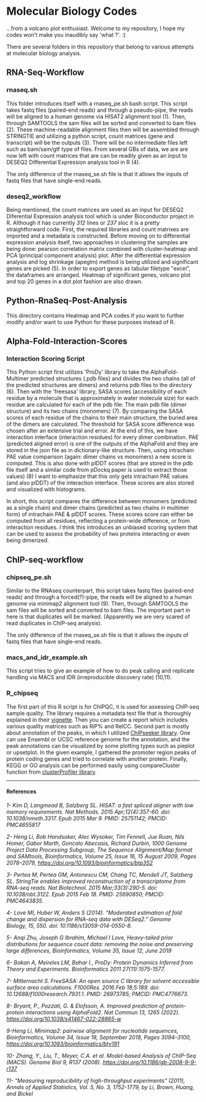 # Molecular Biology Codes 

...from a volcano plot enthusiast.
Welcome to my repository, I hope my codes won't make you inaudibly say 'what ?'. :)

There are several folders in this repository that belong to various attempts at molecular biology analysis.

## RNA-Seq-Workflow
### rnaseq.sh

This folder introduces itself with a rnaseq_pe.sh bash script. This script takes fastq files (paired-end reads) and through a pseudo-pipe, the reads will be aligned to a human genome via HISAT2 alignment tool (1). Then, through SAMTOOLS the sam files will be sorted and converted to bam files (2). These machine-readable alignment files then will be assembled through STRINGTIE and utilizing a python script, count matrices (gene and transcript) will be the outputs (3). There will be no intermediate files left such as bam/sam/gtf type of files. From several GBs of data, we are are now left with count matrices that are can be readily given as an input to DESEQ2 Differential Expression analysis tool in R (4).

The only difference of the rnaseq_se.sh file is that it allows the inputs of fastq files that have single-end reads.

### deseq2_workflow

Being mentioned, the count matrices are used as an input for DESEQ2 Diferential Expression analysis tool which is under Bioconductor project in R. Although it has currently *312* lines or *237* sloc it is a pretty straightforward code. First, the required libraries and count matrixes are imported and a metadata is constructed. Before moving on to differential expression analysis itself, two approaches in clustering the samples are being done: pearson correlation matrix combined with cluster-heatmap and PCA (principal component analysis) plot. After the differential expression analysis and log shrinkage (apeglm) method is being utilized and significant genes are picked (5). In order to export genes as tabular filetype "excel", the dataframes are arranged. Heatmap of significant genes, volcano plot and top 20 genes in a dot plot fashion are also drawn. 

## Python-RnaSeq-Post-Analysis

This directory contains Heatmap and PCA codes if you want to further modify and/or want to use Python for these purposes instead of R.

## Alpha-Fold-Interaction-Scores

### Interaction Scoring Script

This Python script first utilizes 'ProDy' library to take the AlphaFold-Multimer predicted structures (.pdb files) and divides the two chains (all of the predicted structures are dimers) and returns pdb files to the directory (6). Then with the 'freesasa' library, SASA scores (accessibility of each residue by a molecule that is approximately in water molecule size) for each residue are calculated for each of the pdb file: The main pdb file (dimer structure) and its two chains (monomers) (7). By comparing the SASA scores of each residue of the chains to their main structure, the buried area of the dimers are calculated. The threshold for SASA score difference was chosen after an extensive trial and error. At the end of this, we have interaction interface (interaction residues) for every dimer combination. PAE (predicted aligned error) is one of the outputs of the AlphaFold and they are stored in the json file as in dictionary-like structure. Then, using intrachain PAE value comparison (again: dimer chains vs monomers) a new score is computed. This is also done with plDDT scores (that are stored in the pdb file itself and a similar code from pDockq paper is used to extract those values) (8) I want to emphasize that this only gets intrachain PAE values (and also plDDT) of the interaction interface. These scores are also stored and visualized with histograms.

In short, this script compares the difference between monomers (predicted as a single chain) and dimer chains (predicted as two chains in multimer form) of intrachain PAE & plDDT scores. These scores score can either be computed from all residues, reflecting a protein-wide difference, or from interaction residues. *I* think this introduces an unbiased scoring system that can be used to assess the probability of two proteins interacting or even being dimerized. 

## ChIP-seq-workflow

### chipseq_pe.sh

Similar to the RNAseq counterpart, this script takes fastq files (paired-end reads) and through a forced(?)-pipe, the reads will be aligned to a human genome via minimap2 alignment tool (9). Then, through SAMTOOLS the sam files will be sorted and converted to bam files. The important part in here is that duplicates will be marked. (Apparently we are very scared of read duplicates in ChIP-seq analysis).

The only difference of the rnaseq_se.sh file is that it allows the inputs of fastq files that have single-end reads.

### macs_and_idr_example.sh

This script tries to give an example of how to do peak calling and replicate handling via MACS and IDR (irreproducible discovery rate) (10,11).

### R_chipseq

The first part of this R script is for ChIPQC, it is used for assessing ChIP-seq sample quality. The library requires a metadata text file that is thoroughly explained in their [vignette](https://bioconductor.org/packages/release/bioc/vignettes/ChIPQC/inst/doc/ChIPQC.pdf). Then you can create a report which includes various quality matrices such as RiP% and RelCC.
Second part is mostly about annotation of the peaks, in which I utilized [ChIPseeker library](https://bioconductor.org/packages/release/bioc/html/ChIPseeker.html). One can use Ensembl or UCSC reference genome for the annotation, and the peak annotations can be visualized by some plotting types such as pieplot or upsetplot. In the given example, I gathered the promoter region peaks of protein coding genes and tried to correlate with another protein. Finally, KEGG or GO analysis can be performed easily using compareCluster function from [clusterProfiler library](https://bioconductor.org/packages/release/bioc/html/clusterProfiler.html). 

****




#### References

_1- Kim D, Langmead B, Salzberg SL. HISAT: a fast spliced aligner with low memory requirements. Nat Methods. 2015 Apr;12(4):357-60. doi: 10.1038/nmeth.3317. Epub 2015 Mar 9. PMID: 25751142; PMCID: PMC4655817_

_2- Heng Li, Bob Handsaker, Alec Wysoker, Tim Fennell, Jue Ruan, Nils Homer, Gabor Marth, Goncalo Abecasis, Richard Durbin, 1000 Genome Project Data Processing Subgroup, The Sequence Alignment/Map format and SAMtools, Bioinformatics, Volume 25, Issue 16, 15 August 2009, Pages 2078–2079, https://doi.org/10.1093/bioinformatics/btp352_

_3- Pertea M, Pertea GM, Antonescu CM, Chang TC, Mendell JT, Salzberg SL. StringTie enables improved reconstruction of a transcriptome from RNA-seq reads. Nat Biotechnol. 2015 Mar;33(3):290-5. doi: 10.1038/nbt.3122. Epub 2015 Feb 18. PMID: 25690850; PMCID: PMC4643835._

_4- Love MI, Huber W, Anders S (2014). “Moderated estimation of fold change and dispersion for RNA-seq data with DESeq2.” Genome Biology, 15, 550. doi: 10.1186/s13059-014-0550-8._

_5- Anqi Zhu, Joseph G Ibrahim, Michael I Love, Heavy-tailed prior distributions for sequence count data: removing the noise and preserving large differences, Bioinformatics, Volume 35, Issue 12, June 2019_

_6- Bakan A, Meireles LM, Bahar I., ProDy: Protein Dynamics Inferred from Theory and Experiments. Bioinformatics 2011 27(11):1575-1577._

_7- Mitternacht S. FreeSASA: An open source C library for solvent accessible surface area calculations. F1000Res. 2016 Feb 18;5:189. doi: 10.12688/f1000research.7931.1. PMID: 26973785; PMCID: PMC4776673._

_8- Bryant, P., Pozzati, G. & Elofsson, A. Improved prediction of protein-protein interactions using AlphaFold2. Nat Commun 13, 1265 (2022). https://doi.org/10.1038/s41467-022-28865-w_

_9-Heng Li, Minimap2: pairwise alignment for nucleotide sequences, Bioinformatics, Volume 34, Issue 18, September 2018, Pages 3094–3100, https://doi.org/10.1093/bioinformatics/bty191_

_10- Zhang, Y., Liu, T., Meyer, C.A. et al. Model-based Analysis of ChIP-Seq (MACS). Genome Biol 9, R137 (2008). https://doi.org/10.1186/gb-2008-9-9-r137_

_11- "Measuring reproducibility of high-throughput experiments" (2011), Annals of Applied Statistics, Vol. 5, No. 3, 1752-1779, by Li, Brown, Huang, and Bickel_

